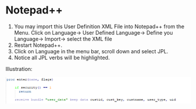 # Notepad++

1) You may import this User Definition XML File into Notepad++  from the Menu.
   Click on Language-> User Defined Language-> Define you Language-> Import-> select the XML file
2) Restart Notepad++.
3) Click on Language in the menu bar, scroll down and select JPL.
4) Notice all JPL verbs will be highlighted.

Illustration:

![](jpl.png)
